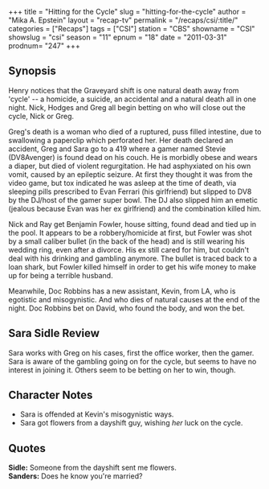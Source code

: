 +++
title = "Hitting for the Cycle"
slug = "hitting-for-the-cycle"
author = "Mika A. Epstein"
layout = "recap-tv"
permalink = "/recaps/csi/:title/"
categories = ["Recaps"]
tags = ["CSI"]
station = "CBS"
showname = "CSI"
showslug = "csi"
season = "11"
epnum = "18"
date = "2011-03-31"
prodnum= "247"
+++

## Synopsis

Henry notices that the Graveyard shift is one natural death away from 'cycle' -- a homicide, a suicide, an accidental and a natural death all in one night. Nick, Hodges and Greg all begin betting on who will close out the cycle, Nick or Greg.

Greg's death is a woman who died of a ruptured, puss filled intestine, due to swallowing a paperclip which perforated her. Her death declared an accident, Greg and Sara go to a 419 where a gamer named Stevie (DV8Avenger) is found dead on his couch. He is morbidly obese and wears a diaper, but died of violent regurgitation. He had asphyxiated on his own vomit, caused by an epileptic seizure. At first they thought it was from the video game, but tox indicated he was asleep at the time of death, via sleeping pills prescribed to Evan Ferrari (his girlfriend) but slipped to DV8 by the DJ/host of the gamer super bowl. The DJ also slipped him an emetic (jealous because Evan was her ex girlfriend) and the combination killed him.

Nick and Ray get Benjamin Fowler, house sitting, found dead and tied up in the pool. It appears to be a robbery/homicide at first, but Fowler was shot by a small caliber bullet (in the back of the head) and is still wearing his wedding ring, even after a divorce. His ex still cared for him, but couldn't deal with his drinking and gambling anymore. The bullet is traced back to a loan shark, but Fowler killed himself in order to get his wife money to make up for being a terrible husband.

Meanwhile, Doc Robbins has a new assistant, Kevin, from LA, who is egotistic and misogynistic. And who dies of natural causes at the end of the night. Doc Robbins bet on David, who found the body, and won the bet.

## Sara Sidle Review

Sara works with Greg on his cases, first the office worker, then the gamer. Sara is aware of the gambling going on for the cycle, but seems to have no interest in joining it. Others seem to be betting on her to win, though.

## Character Notes

* Sara is offended at Kevin's misogynistic ways.  
* Sara got flowers from a dayshift guy, wishing _her_ luck on the cycle.

## Quotes

**Sidle:** Someone from the dayshift sent me flowers.  
**Sanders:** Does he know you're married?

